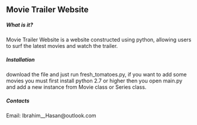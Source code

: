 <h2>Movie Trailer Website</h2>
<h5>What is it?</h5>
Movie Trailer Website is a website constructed using python,
allowing users to surf the latest movies and watch the trailer.

<h5>Installation</h5>
download the file and just run fresh_tomatoes.py,
if you want to add some movies you must first install python 2.7 or higher
then you open main.py and add a new instance from Movie class or Series class.


<h5>Contacts</h5>
Email: Ibrahim__Hasan@outlook.com

